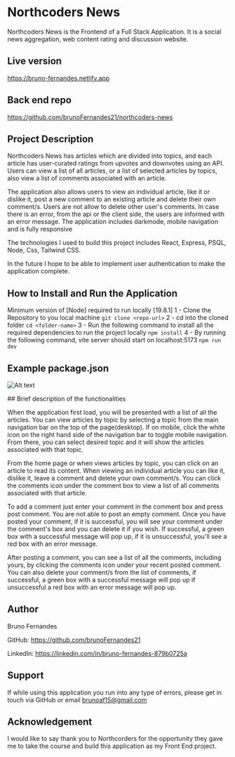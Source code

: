 # Northcoders News

Northcoders News is the Frontend of a Full Stack Application. It is a social news aggregation, web content rating and discussion website.

## Live version 
https://bruno-fernandes.netlify.app

## Back end repo
https://github.com/brunoFernandes21/northcoders-news

## Project Description

Northcoders News has articles which are divided into topics, and each article has user-curated ratings from upvotes and downvotes using an API.
Users can view a list of all articles, or a list of selected articles by topics, also view a list of comments associated with an article.

The application also allows users to view an individual article, like it or dislike it, post a new comment to an existing article and delete their own comment/s. Users are not allow to delete other user's comments. In case there is an error, from the api or the client side, the users are informed with an error message. The application includes darkmode, mobile navigation and is fully responsive

The technologies I used to build this project includes React, Express, PSQL, Node, Css, Tailwind CSS.


In the future I hope to be able to implement user authentication to make the application complete. 


## How to Install and Run the Application

Minimum version of [Node] required to run locally [19.8.1]
1 - Clone the Repository to you local machine
```git clone <repo-url>```
2 - cd into the cloned folder
```cd <folder-name>```
3 - Run the following command to install all the required dependencies to run the project locally
```npm install```
4 - By running the following command, vite server should start on localhost:5173 
```npm run dev```

## Example package.json

![Alt text](<src/assets/Screenshot 2023-07-22 at 20.57.45.png>)

## Brief description of the functionalities

When the application first load, you will be presented with a list of all the articles. You can view articles by topic by selecting a topic from the main navigation bar on the top of the page(desktop). If on mobile, click the white icon on the right hand side of the navigation bar to toggle mobile navigation. From there, you can select desired topic and it will show the articles associated with that topic.

From the home page or when views articles by topic, you can click on an article to read its content. When viewing an individual article you can like it, dislike it, leave a comment and delete your own comment/s. You can click the comments icon under the comment box to view  a list of all comments associated with that article.

To add a comment just enter your comment in the comment box and press post comment. You are not able to post an empty comment. 
Once you have posted your comment, if it is successful, you will see your comment under the comment's box and you can delete it if you wish. If successful, a green box with a successful message will pop up, if it is unsuccessful, you'll see a red box with an error message. 

After posting a comment, you can see a list of all the comments, including yours, by clicking the comments icon under your recent posted comment. You can also delete your comment/s from the list of comments, if successful, a green box with a successful message will pop up if unsuccessful a red box with an error message will pop up.

## Author

Bruno Fernandes

GitHub: https://github.com/brunoFernandes21

LinkedIn: https://linkedin.com/in/bruno-fernandes-879b0725a

## Support

If while using this application you run into any type of errors, please get in touch via GitHub or email brunoaf15@gmail.com

## Acknowledgement 

I would like to say thank you to Northcorders for the opportunity they gave me to take the course and build this application as my Front End project. 